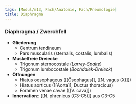 ```yaml
---
tags: [Modul/m13, Fach/Anatomie, Fach/Pneumologie]
title: Diaphragma
---
```

### Diaphragma / Zwerchfell
- **Gliederung**
	- Centrum tendineum
	- Pars muscularis (sternalis, costalis, lumbalis)
- **Muskelfreie Dreiecke**
	- Trigonum sternocostale (*Larrey-Spalte*)
	- Trigonum lumbocostale (*Bochdalek-Dreieck*)
- **Öffnungen**
	- Hiatus oesophageus ([[Ösophagus]], [[N. vagus (X)]])
	- Hiatus aorticus ([[Aorta]], Ductus thoracicus)
	- Foramen venae cavae ([[V. cava]])
- **Innervation**:: [[N. phrenicus (C3-C5)]] aus C3-C5